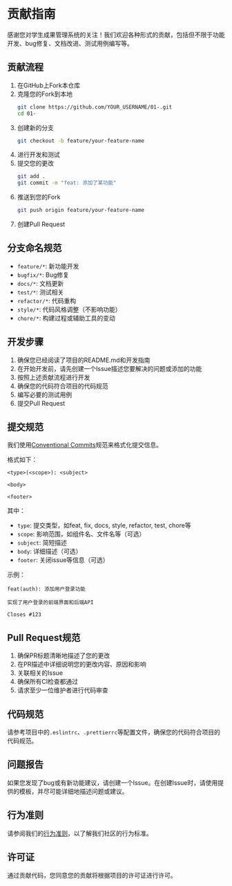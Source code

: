 # 贡献指南

感谢您对学生成果管理系统的关注！我们欢迎各种形式的贡献，包括但不限于功能开发、bug修复、文档改进、测试用例编写等。

## 贡献流程

1. 在GitHub上Fork本仓库
2. 克隆您的Fork到本地
   ```bash
   git clone https://github.com/YOUR_USERNAME/01-.git
   cd 01-
   ```
3. 创建新的分支
   ```bash
   git checkout -b feature/your-feature-name
   ```
4. 进行开发和测试
5. 提交您的更改
   ```bash
   git add .
   git commit -m "feat: 添加了某功能"
   ```
6. 推送到您的Fork
   ```bash
   git push origin feature/your-feature-name
   ```
7. 创建Pull Request

## 分支命名规范

- `feature/*`: 新功能开发
- `bugfix/*`: Bug修复
- `docs/*`: 文档更新
- `test/*`: 测试相关
- `refactor/*`: 代码重构
- `style/*`: 代码风格调整（不影响功能）
- `chore/*`: 构建过程或辅助工具的变动

## 开发步骤

1. 确保您已经阅读了项目的README.md和开发指南
2. 在开始开发前，请先创建一个Issue描述您要解决的问题或添加的功能
3. 按照上述贡献流程进行开发
4. 确保您的代码符合项目的代码规范
5. 编写必要的测试用例
6. 提交Pull Request

## 提交规范

我们使用[Conventional Commits](https://www.conventionalcommits.org/)规范来格式化提交信息。

格式如下：
```
<type>(<scope>): <subject>

<body>

<footer>
```

其中：
- `type`: 提交类型，如feat, fix, docs, style, refactor, test, chore等
- `scope`: 影响范围，如组件名、文件名等（可选）
- `subject`: 简短描述
- `body`: 详细描述（可选）
- `footer`: 关闭issue等信息（可选）

示例：
```
feat(auth): 添加用户登录功能

实现了用户登录的前端界面和后端API

Closes #123
```

## Pull Request规范

1. 确保PR标题清晰地描述了您的更改
2. 在PR描述中详细说明您的更改内容、原因和影响
3. 关联相关的Issue
4. 确保所有CI检查都通过
5. 请求至少一位维护者进行代码审查

## 代码规范

请参考项目中的`.eslintrc`、`.prettierrc`等配置文件，确保您的代码符合项目的代码规范。

## 问题报告

如果您发现了bug或有新功能建议，请创建一个Issue。在创建Issue时，请使用提供的模板，并尽可能详细地描述问题或建议。

## 行为准则

请参阅我们的[行为准则](CODE_OF_CONDUCT.md)，以了解我们社区的行为标准。

## 许可证

通过贡献代码，您同意您的贡献将根据项目的许可证进行许可。
